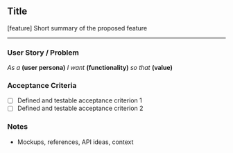 
## Title
[feature] Short summary of the proposed feature

---

### User Story / Problem
_As a_ **(user persona)** _I want_ **(functionality)** _so that_ **(value)**

### Acceptance Criteria
- [ ] Defined and testable acceptance criterion 1
- [ ] Defined and testable acceptance criterion 2

### Notes
- Mockups, references, API ideas, context